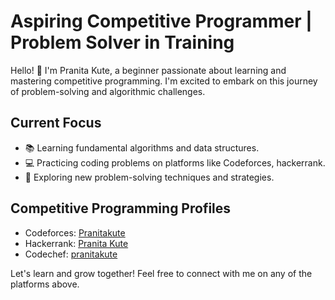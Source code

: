 # Aspiring Competitive Programmer | Problem Solver in Training

Hello! 👋 I'm Pranita Kute, a beginner passionate about learning and mastering competitive programming. I'm excited to embark on this journey of problem-solving and algorithmic challenges.

## Current Focus

- 📚 Learning fundamental algorithms and data structures.
- 💻 Practicing coding problems on platforms like Codeforces, hackerrank.
- 🌱 Exploring new problem-solving techniques and strategies.

## Competitive Programming Profiles
- Codeforces: [Pranitakute](https://codeforces.com/profile/Pranitakute)
- Hackerrank: [Pranita Kute](https://www.hackerrank.com/profile/pranitakute11)
- Codechef: [pranitakute](https://www.codechef.com/users/pranitakute11)

Let's learn and grow together! Feel free to connect with me on any of the platforms above.

